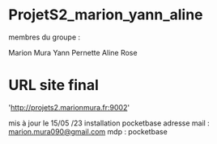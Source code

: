 # ProjetS2_marion_yann_aline
membres du groupe :

Marion Mura
Yann Pernette
Aline Rose 

# URL site final
'http://projets2.marionmura.fr:9002'

mis à jour le 15/05 /23
installation pocketbase adresse mail : marion.mura090@gmail.com mdp : pocketbase